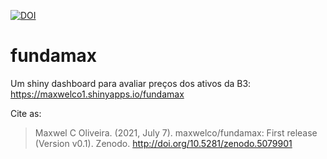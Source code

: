 [![DOI](https://zenodo.org/badge/DOI/10.5281/zenodo.5079901.svg)](http://doi.org/10.5281/zenodo.5079901)


# fundamax
Um shiny dashboard para avaliar preços dos ativos da B3: https://maxwelco1.shinyapps.io/fundamax

Cite as: 
> Maxwel C Oliveira. (2021, July 7). maxwelco/fundamax: First release (Version v0.1). Zenodo. http://doi.org/10.5281/zenodo.5079901


